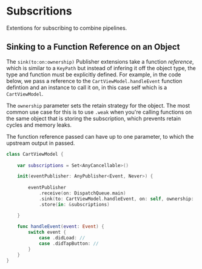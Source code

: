 # Subscritions

Extentions for subscribing to combine pipelines.

## Sinking to a Function Reference on an Object

The `sink(to:on:ownership)` Publisher extensions take a function _reference_, which is similar to a `KeyPath` but instead of infering it off the object type, the type and function must be explicitly defined. For example, in the code below, we pass a reference to the `CartViewModel.handleEvent` function defintion and an instance to call it on, in this case self which is a `CartViewModel`. 

The `ownership` parameter sets the retain strategy for the object. The most common use case for this is to use `.weak` when you're calling functions on the same object that is storing the subscription, which prevents retain cycles and memory leaks.

The function reference passed can have up to one parameter, to which the upstream output in passed.

```swift
class CartViewModel { 
    
    var subscriptions = Set<AnyCancellable>()

    init(eventPublisher: AnyPublisher<Event, Never>) { 
    
        eventPublisher
            .receive(on: DispatchQueue.main)
            .sink(to: CartViewModel.handleEvent, on: self, ownership: .weak)
            .store(in: &subscriptions)

    }
    
    func handleEvent(event: Event) {
        switch event { 
            case .didLoad: //
            case .didTapButton: //
        }
    }
}

```
